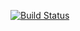 [![Build Status](https://travis-ci.org/iytes/TestFramework.svg?branch=master)](https://travis-ci.org/iytes/TestFramework)